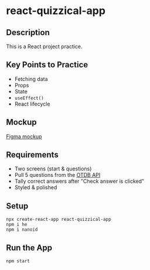 # react-quizzical-app

## Description
This is a React project practice.

## Key Points to Practice
- Fetching data
- Props
- State
- `useEffect()`
- React lifecycle

## Mockup
[Figma mockup](https://www.figma.com/file/E9S5iPcm10f0RIHK8mCqKL/Quizzical-App?node-id=0%3A1)

## Requirements
- Two screens (start & questions)
- Pull 5 questions from the [OTDB API](https://opentdb.com/api_config.php)
- Tally correct answers after "Check answer is clicked"
- Styled & polished

## Setup
```
npx create-react-app react-quizzical-app
npm i he
npm i nanoid
```

## Run the App
`npm start`